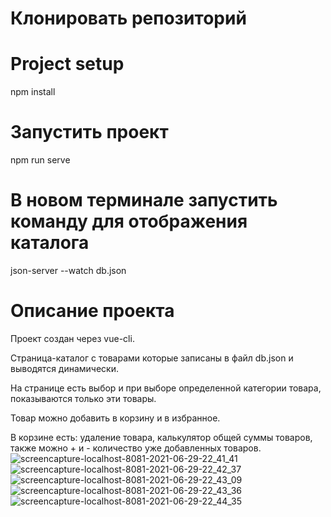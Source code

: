 # Клонировать репозиторий 


# Project setup
npm install

# Запустить проект
npm run serve

# В новом терминале запустить команду для отображения каталога
json-server --watch db.json


# Описание проекта
Проект создан через vue-cli.

Страница-каталог с товарами которые записаны в файл db.json и выводятся динамически.

На странице есть выбор и при выборе определенной категории товара, показываются только эти товары.

Товар можно добавить в корзину и в избранное.

В корзине есть: удаление товара, калькулятор общей суммы товаров, также можно + и - количество уже добавленных товаров.
![screencapture-localhost-8081-2021-06-29-22_41_41](https://user-images.githubusercontent.com/65391216/123932882-8be28000-d99a-11eb-839c-143c9405c853.png)
![screencapture-localhost-8081-2021-06-29-22_42_37](https://user-images.githubusercontent.com/65391216/123932887-8d13ad00-d99a-11eb-94f4-d6940488aafc.png)
![screencapture-localhost-8081-2021-06-29-22_43_09](https://user-images.githubusercontent.com/65391216/123932889-8d13ad00-d99a-11eb-89c7-999d05e9fef3.png)
![screencapture-localhost-8081-2021-06-29-22_43_36](https://user-images.githubusercontent.com/65391216/123932892-8dac4380-d99a-11eb-898d-270ce9a95dac.png)
![screencapture-localhost-8081-2021-06-29-22_44_35](https://user-images.githubusercontent.com/65391216/123932895-8dac4380-d99a-11eb-816b-ee671e9a09eb.png)
